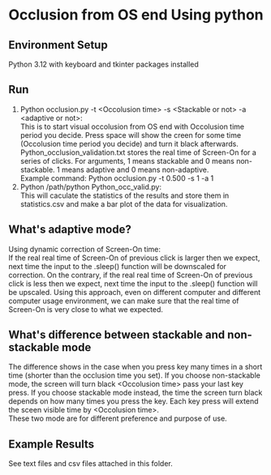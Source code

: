 # Occlusion from OS end Using python

## Environment Setup
Python 3.12 with keyboard and tkinter packages installed

## Run
1. Python occlusion\.py -t \<Occolusion time> -s \<Stackable or not> -a \<adaptive or not>:  
   This is to start visual occolusion from OS end with Occolusion time period you decide. Press space will show the creen for some time (Occolusion time period you decide) and turn it black
   afterwards. Python_occlusion_validation.txt stores the real time of Screen-On for a series of clicks. For arguments, 1 means stackable and 0 means non-stackable. 1 means adaptive and 0 means non-adaptive.  
   Example command: Python occlusion.py -t 0.500 -s 1 -a 1  
2. Python /path/python Python_occ_valid.py:  
   This will caculate the statistics of the results and store them in statistics.csv and make a bar plot of the data for visualization.

## What's adaptive mode?
Using dynamic correction of Screen-On time:  
If the real real time of Screen-On of previous click is larger then we expect, next time the input to the .sleep() function will be downscaled for correction. On the contrary, if the real real time of Screen-On of previous click is less then we expect, next time the input to the .sleep() function will be upscaled. Using this approach, even on different computer and 
different computer usage environment, we can make sure that the real time of Screen-On is very close to what we expected.

## What's difference between stackable and non-stackable mode
The difference shows in the case when you press key many times in a short time (shorter than the occlusion time you set). If you choose non-stackable mode, the screen will turn black \<Occolusion time> pass your last key press. If you choose stackable mode instead, the time the screen turn black depends on how many times you press the key. Each key press will extend the sceen visible time by \<Occolusion time>.  
These two mode are for different preference and purpose of use.


## Example Results
See text files and csv files attached in this folder.